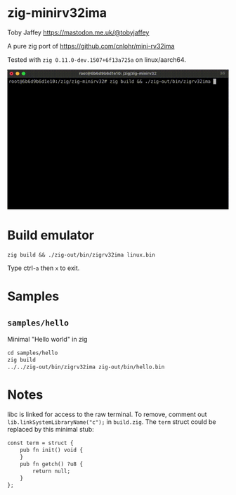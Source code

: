 # zig-minirv32ima

Toby Jaffey https://mastodon.me.uk/@tobyjaffey

A pure zig port of https://github.com/cnlohr/mini-rv32ima

Tested with `zig 0.11.0-dev.1507+6f13a725a` on linux/aarch64.

![](demo.gif)

# Build emulator

    zig build && ./zig-out/bin/zigrv32ima linux.bin

Type ctrl-`a` then `x` to exit.

# Samples

## `samples/hello`

Minimal "Hello world" in zig

    cd samples/hello
    zig build
    ../../zig-out/bin/zigrv32ima zig-out/bin/hello.bin

# Notes

libc is linked for access to the raw terminal. To remove, comment out `lib.linkSystemLibraryName("c");` in `build.zig`.
The `term` struct could be replaced by this minimal stub:

    const term = struct {
        pub fn init() void {
        }
        pub fn getch() ?u8 {
            return null;
        }
    };

